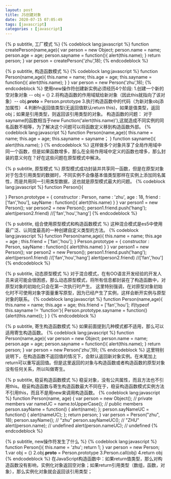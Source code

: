 ```yaml
---
layout: post
title: JS创建对象
date: 2020-07-15 07:05:49
tags: [javascript]
categories : [javascript]
---
```

{% p subtitle, 工厂模式 %}
{% codeblock lang:javascript %}
function createPerson(name,age){
    var person = new Object;
    person.name = name;
    person.age = age;
    person.sayname = function(){
        alert(this.name);
    }
    return person;
}
var person = createPerson('zhu',18);
{% endcodeblock %}

{% p subtitle, 构造函数模式 %}
{% codeblock lang:javascript %}
function Person(name,age){
    this.name = name;
    this.age = age;
    this.sayname = function(){
        alert(this.name);
    }
}
var person = new Person('zhu',18);
{% endcodeblock %}
使用new操作符创建新实例必须经历4个阶段:
 1.创建一个新的空对象对象 -- obj = {}
 2.将构造函数的作用域赋给新对象（因此this就指向了该对象）-- obj.__proto__ = Person.prototype
 3.执行构造函数中的代码（为新对象obj添加属性）
 4.判断fn返回值类型(无返回值默认return this)，如果是值类型，返回obj；如果是引用类型，则返回该引用类型的对象。
构造函数的问题：
对于sayname的函数相当于new Function('alert(this.name)'),这就造成不同实例的同名函数不相等，为了解决这个问题可以将函数定义移到构造函数外部。
{% codeblock lang:javascript %}
function Person(name,age){
    this.name = name;
    this.age = age;
    this.sayname = sayname；
}
function sayname(){
    alert(this.name);
}
{% endcodeblock %}
这样做多个对象共享了全局作用域中同一个函数，但是如果函数增多，那么在全局作用域中定义的函数也增多，那么封装的意义何在？好在这些问题在原型模式中解决。

{% p subtitle, 原型模式 %}
原型模式成功封装并共享同一函数，但是在原型对象对于包含引用类型的数据时，不同实例不会像基本值类型那样在实例上添加同名属性，而是共用同一引用类型数据，这也就是原型模式最大的问题。
{% codeblock lang:javascript %}
function Person(){

}
Person.prototype = {
    constructor : Person,
    name : 'zhu',
    age : 18,
    friend : ['fan','hou'],
    sayName : function(){
        alert(this.name)
    }
}
var person1 = new Person();
var person2 = new Person();
person1.friend.push('hang');
alert(person2.friend)   //['fan','hou','hang']
{% endcodeblock %}

{% p subtitle, 组合使用原型模式和构造函数模式 %}
这种混合模式是es5中使用最广泛、认同度最高的一种创建自定义类型的方法。
{% codeblock lang:javascript %}
function Person(name,age){
    this.name = name;
    this.age = age ;
    this.friend = ['fan','hou'];
}
Person.prototype = {
    constructor : Person,
    sayName : function(){
        alert(this.name)
    }
}
var person1 = new Person();
var person2 = new Person();
person1.friend.push('hang');
alert(person1.friend)   //['fan','hou','hang']
alert(person2.friend)   //['fan','hou']
{% endcodeblock %}

{% p subtitle, 动态原型模式 %}
对于混合模式，在有OO语言开发经验的开发人员来说可能会很困惑，那么动态原型模式，将所有信息都封装在了构造函数中，对原型对象的初始化只会在第一次执行时产生。
这里特别强调，在对原型对象初始化时不可使用对象字面量重写原型，因为已经产生了实例，这样会断开实例与原型对象的联系。
{% codeblock lang:javascript %}
function Person(name,age){
    this.name = name;
    this.age = age;
    this.friend = ['fan','hou'];
    if(typeof this.sayname != 'function'){
        Person.prototype.sayname = function(){alert(this.name)};
    }
}
{% endcodeblock %}

{% p subtitle, 寄生构造函数模式 %}
如果前面提到几种模式都不适用，那么可以适用寄生构造函数。
{% codeblock lang:javascript %}
function Person(name,age){
    var person = new Object;
    person.name = name;
    person.age = age;
    person.sayname = function(){
        alert(this.name);
    }
    return person;
}
var person = new Person('zhu',19);
{% endcodeblock %}
这里特别说明下，在构造函数不返回值的情况下，会默认返回新对象实例。在末尾加上return可以重写返回值。但是这里返回的对象与构造函数或者构造函数的原型对象没有任何关系，所以叫做寄生。

{% p subtitle, 稳妥构造函数模式 %}
稳妥对象，没有公共属性，而且方法也不引用this。稳妥构造函数与寄生构造函数最大不同在于，稳妥构造函数模式实例方法不引用this，而且不是用new来调用构造函数。
{% codeblock lang:javascript %}
function Person(name, age) {
    var person = new Object();
    // private members
    var nameUC = name.toUpperCase();
    // public members
    person.sayName = function() {
        alert(name);
    };
    person.sayNameUC = function() {
        alert(nameUC);
    };
    return person;
}
var person = Person("zhu", 18);
person.sayName(); // "zhu"
person.sayNameUC(); // "ZHU"
alert(person.name);  // undefined
alert(person.nameUC);  // undefined
{% endcodeblock %}

{% p subtitle, new操作符发生了什么 %}
{% codeblock lang:javascript %}
function Person(){
    this.name = 'zhu';
    return 1;
}
var person = new Person;
1.var obj = {}
2.obj.__proto__ = Person.prototype
3.Person.call(obj)
4.return obj
{% endcodeblock %}
在JavaScript构造函数中：如果return值类型，那么对构造函数没有影响，实例化对象返回空对象；如果return引用类型（数组，函数，对象），那么实例化对象就会返回该引用类型；
